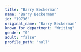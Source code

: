 ```yaml
---
title: "Barry Beckerman"
name: "Barry Beckerman"
id: "19736"
original_name: "Barry Beckerman"
known_for_department: "Writing"
gender: "0"
adult: "false"
profile_path: "null"
---
```

